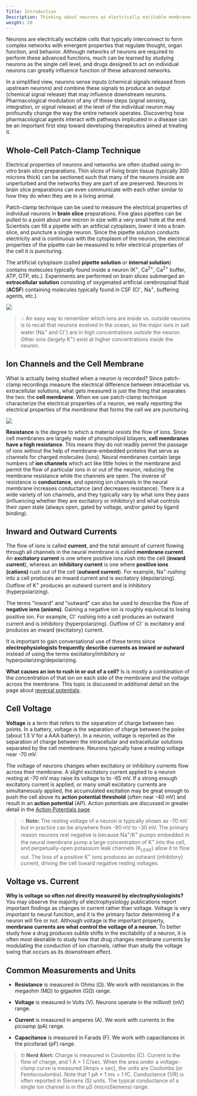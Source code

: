 ```yaml
---
Title: Introduction
Description: Thinking about neurons as electrically excitable membranes
weight: 20
---
```


Neurons are electrically excitable cells that typically interconnect to form complex networks with emergent properties that regulate thought, organ function, and behavior. Although networks of neurons are required to perform these advanced functions, much can be learned by studying neurons as the single cell level, and drugs designed to act on individual neurons can greatly influence function of these advanced networks. 

In a simplified view, neurons sense inputs (chemical signals released from upstream neurons) and combine these signals to produce an output (chemical signal release) that may influence downstream neurons. Pharmacological modulation of any of these steps (signal sensing, integration, or signal release) at the level of the individual neuron may profoundly change the way the entire network operates. Discovering how pharmacological agents interact with pathways implicated in a disease can be an important first step toward developing therapeutics aimed at treating it.

## Whole-Cell Patch-Clamp Technique

Electrical properties of neurons and networks are often studied using in-vitro brain slice preparations. Thin slices of living brain tissue (typically 300 microns thick) can be sectioned such that many of the neurons inside are unperturbed and the networks they are part of are preserved. Neurons in brain slice preparations can even communicate with each other similar to how they do when they are in a living animal. 

Patch-clamp technique can be used to measure the electrical properties of individual neurons in **brain slice** preparations. Fine glass pipettes can be pulled to a point about one micron in size with a very small hole at the end. Scientists can fill a pipette with an artificial cytoplasm, lower it into a brain slice, and puncture a single neuron. Since the pipette solution conducts electricity and is continuous with the cytoplasm of the neuron, the electrical properties of the pipette can be measured to infer electrical properties of the cell it is puncturing.

The artificial cytoplasm (called **pipette solution** or **internal solution**) contains molecules typically found inside a neuron (K<sup>+</sup>, Ca<sup>2+</sup>, Ca<sup>2+</sup> buffer, ATP, GTP, etc.). Experiments are performed on brain slices submerged an **extracellular solution** consisting of oxygenated artificial cerebrospinal fluid (**ACSF**) containing molecules typically found in CSF (Cl<sup>-</sup>, Na<sup>+</sup>, buffering agents, etc.). 

<img src="/patch/img/crash/intro/whole-cell.png" class="d-block mx-auto my-4 img-fluid">

> 💡 An easy way to remember which ions are inside vs. outside neurons is to recall that neurons evolved in the ocean, so the major ions in salt water (Na<sup>+</sup> and Cl<sup>-</sup>) are in high concentrations _outside_ the neuron. Other ions (largely K<sup>+</sup>) exist at higher concentrations _inside_ the neuron.

## Ion Channels and the Cell Membrane

What is actually being studied when a neuron is recorded? Since patch-clamp recordings measure the electrical difference between intracellular vs. extracellular solutions, what gets measured is just the thing that separates the two: the **cell membrane**. When we use patch-clamp technique characterize the electrical properties of a neuron, we really reporting the electrical properties of the _membrane_ that forms the cell we are puncturing.

<img src="/patch/img/crash/intro/bilayer.png" class="d-block mx-auto my-4 rounded img-fluid border border-dark shadow">

**Resistance** is the degree to which a material _resists_ the flow of ions. Since cell membranes are largely made of phospholipid bilayers, **cell membranes have a high resistance**. This means they do not readily permit the passage of ions without the help of membrane-embedded proteins that serve as channels for charged molecules (ions). Neural membranes contain large numbers of **ion channels** which act like little holes in the membrane and permit the flow of particular ions in or out of the neuron, reducing the membrane resistance while the channels are open. The inverse of resistance is **conductance**, and opening ion channels in the neural membrane increases conductance (and decreases resistance). There is a wide variety of ion channels, and they typically vary by what ions they pass (influencing whether they are excitatory or inhibitory) and what controls their open state (always open, gated by voltage, and/or gated by ligand binding).

## Inward and Outward Currents

The flow of ions is called **current**, and the total amount of current flowing through all channels in the neural membrane is called **membrane current**. An **excitatory current** is one where positive ions rush into the cell (**inward current**), whereas an **inhibitory current** is one where **positive ions (cations)** rush out of the cell (**outward current**). For example, Na<sup>+</sup> rushing into a cell produces an inward current and is excitatory (depolarizing). Outflow of K<sup>+</sup> produces an outward current and is inhibitory (hyperpolarizing).

The terms "inward" and "outward" can also be used to describe the flow of **negative ions (anions)**. Gaining a negative ion is roughly equivocal to losing positive ion. For example, Cl<sup>-</sup> rushing into a cell produces an outward current and is inhibitory (hyperpolarizing). Outflow of Cl<sup>-</sup> is excitatory and produces an inward (excitatory) current.

It is important to gain conversational use of these terms since **electrophysiologists frequently describe currents as inward or outward** instead of using the terms excitatory/inhibitory or hyperpolarizing/depolarizing.

**What causes an ion to rush in or out of a cell?** Is is mostly a combination of the concentration of that ion on each side of the membrane and the voltage across the membrane. This topic is discussed in additional detail on the page about [reversal potentials](../../pages/reversal/).

## Cell Voltage

**Voltage** is a term that refers to the separation of charge between two points. In a battery, voltage is the separation of charge between the poles (about 1.5 V for a AAA battery). In a neuron, voltage is reported as the separation of charge between the intracellular and extracellular solutions separated by the cell membrane. Neurons typically have a resting voltage near -70 mV.

The voltage of neurons changes when excitatory or inhibitory currents flow across their membrane. A slight excitatory current applied to a neuron resting at -70 mV may raise its voltage to to -65 mV. If a strong enough excitatory current is applied, or many small excitatory currents are simultaneously applied, the accumulated excitation may be great enough to push the cell above its **action potential threshold** (often near -40 mV) and result in an **action potential** (AP). Action potentials are discussed in greater detail in the [Action Potentials page](../ap/)

> 💡 **Note:** The resting voltage of a neuron is typically shown as -70 mV but in practice can be anywhere from -90 mV to -30 mV. The primary reason neurons rest negative is because Na<sup>+</sup>/K<sup>+</sup> pumps embedded in the neural membrane pump a large concentration of K<sup>+</sup> into the cell, and perpetually-open potassium leak channels (K<sub>LEAK</sub>) allow it to flow out. The loss of a positive K<sup>+</sup> ions produces an outward (inhibitory) current, driving the cell toward negative resting voltages.

## Voltage vs. Current

**Why is voltage so often _not_ directly measured by electrophysiologists?** You may observe the majority of electrophysiology publications report important findings as changes in current rather than voltage. Voltage is very important to neural function, and it is the primary factor determining if a neuron will fire or not. Although voltage is the important property, **membrane currents are what control the voltage of a neuron**. To better study how a drug produces subtle shifts in the excitability of a neuron, it is often most desirable to study how that drug changes membrane currents by modulating the conduction of ion channels, rather than study the voltage swing that occurs as its downstream effect.

## Common Measurements and Units

- **Resistance** is measured in Ohms (Ω). We work with resistances in the megaohm (MΩ) to gigaohm (GΩ) range.

- **Voltage** is measured in Volts (V). Neurons operate in the millivolt (mV) range.

- **Current** is measured in amperes (A). We work with currents in the picoamp (pA) range.

- **Capacitance** is measured in Farads (F). We work with capacitances in the picofarad (pF) range.

> 🤓 **Nerd Alert:** Charge is measured in Coulombs (C). Current is the flow of charge, and 1 A = 1 C/sec. When the area under a voltage-clamp curve is measured (Amps × sec), the units are Coulombs (or Femtocoulombs). Note that 1 pA × 1 ms = 1 fC. Conductance (1/R) is often reported in Siemens (S) units. The typical conductance of a single ion channel is in the µS (microSiemens) range.
